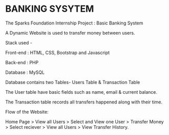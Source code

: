 #  BANKING SYSYTEM
The Sparks Foundation Internship Project : Basic Banking System

A Dynamic Website is used to transfer money between users.

Stack used -

Front-end : HTML, CSS, Bootstrap and Javascript  

Back-end : PHP  

Database : MySQL 

Database contains two Tables- Users Table & Transaction Table  

The User table have basic fields such as name, email & current balance.  

The Transaction table records all transfers happened along with their time.  

Flow of the Website:   

Home Page > View all Users > Select and View one User > Transfer Money > Select reciever > View all Users > View Transfer History.
